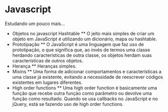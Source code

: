 # Javascript

Estudando um pouco mais...

* Objetos no javascript Hashtable
** O jeito mais simples de criar um objeto em JavaScript é utilizando um dicionário, mapa ou hashtable.
* Prototipação
** O JavaScript é uma linguagem que faz uso de prototipação, o que significa que, ao invés de termos uma classe herdando características de outra classe, os objetos herdam suas características de outros objetos.
* Herança
** Heranças simples.
* Mixins
** Uma forma de adicionar comportamentos e características a uma classe já existente, evitando a necessidade de reescrever códigos existentes em lugares diferentes.
* High order functions
** Uma high order function é basicamente uma função que recebe outra função como parâmetro ou devolve uma função como resultado. Quando se usa callbacks no JavaScript e no jQuery, está se fazendo uso de high order functions.


